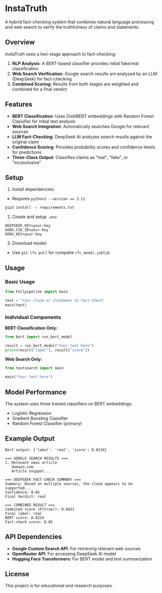 # InstaTruth

A hybrid fact-checking system that combines natural language processing and web search to verify the truthfulness of claims and statements.

## Overview

InstaTruth uses a two-stage approach to fact-checking:
1. **NLP Analysis**: A BERT-based classifier provides initial fake/real classification
2. **Web Search Verification**: Google search results are analyzed by an LLM (DeepSeek) for fact-checking
3. **Combined Scoring**: Results from both stages are weighted and combined for a final verdict

## Features

- **BERT Classification**: Uses DistilBERT embeddings with Random Forest Classifier for initial text analysis
- **Web Search Integration**: Automatically searches Google for relevant sources
- **LLM Fact-Checking**: DeepSeek AI analyzes search results against the original claim
- **Confidence Scoring**: Provides probability scores and confidence levels for predictions
- **Three-Class Output**: Classifies claims as "real", "fake", or "inconclusive"

## Setup

1. Install dependencies:
- Requires `python3 --version == 3.11`
```bash
pip3 install -r requirements.txt
```

2. Create and setup `.env`:
```
DEEPSEEK_KEY=your-key
GOOG_CSE_ID=your-key
GOOG_KEY=your-key
```

3. Download model:
- Use `git lfs pull` for complete `rfc_model.joblib`

## Usage

### Basic Usage
```python
from Fullpipeline import main

text = "Your claim or statement to fact-check"
main(text)
```

### Individual Components

**BERT Classification Only:**
```python
from bert import run_bert_model

result = run_bert_model("Your text here")
print(result["label"], result["score"])
```

**Web Search Only:**
```python
from testsearch import main

main("Your text here")
```

## Model Performance

The system uses three trained classifiers on BERT embeddings:
- Logistic Regression
- Gradient Boosting Classifier
- Random Forest Classifier (primary)

## Example Output

```
Bert output: {'label': 'real', 'score': 0.8234}

=== GOOGLE SEARCH RESULTS ===
1. Relevant news article
   domain.com
   Article snippet...

=== DEEPSEEK FACT-CHECK SUMMARY ===
Summary: Based on multiple sources, the claim appears to be supported...
Confidence: 0.85
Final Verdict: real

=== COMBINED RESULT ===
Combined score (P(true)): 0.8421
Final label: real
BERT score: 0.8234
Fact-check score: 0.85
```

## API Dependencies

- **Google Custom Search API**: For retrieving relevant web sources
- **OpenRouter API**: For accessing DeepSeek AI model
- **Hugging Face Transformers**: For BERT model and text summarization

## License

This project is for educational and research purposes.